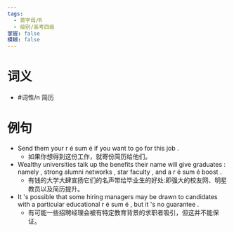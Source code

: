 ```yaml
---
tags:
  - 首字母/R
  - 级别/高考四级
掌握: false
模糊: false
---
```

# 词义
- #词性/n  简历
# 例句
- Send them your r é sum é if you want to go for this job .
	- 如果你想得到这份工作，就寄份简历给他们。
- Wealthy universities talk up the benefits their name will give graduates : namely , strong alumni networks , star faculty , and a r é sum é boost .
	- 有钱的大学大肆宣扬它们的名声带给毕业生的好处:即强大的校友网、明星教员以及简历提升。
- It 's possible that some hiring managers may be drawn to candidates with a particular educational r é sum é , but it 's no guarantee .
	- 有可能一些招聘经理会被有特定教育背景的求职者吸引，但这并不能保证。
